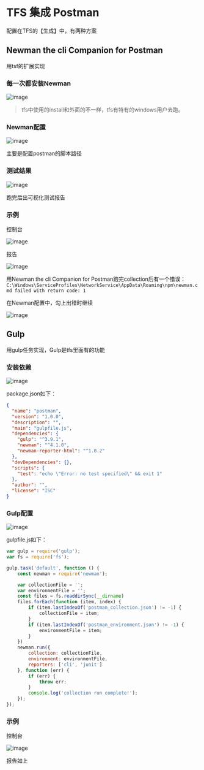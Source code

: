 # TFS 集成 Postman

配置在TFS的【生成】中，有两种方案

## Newman the cli Companion for Postman

用tsf的扩展实现

### 每一次都安装Newman

![image](http://qiniu.llweb.top/Snipaste_20181219113619201812191136263588.png)

> tfs中使用的install和外面的不一样，tfs有特有的windows用户去跑。

### Newman配置

![image](http://qiniu.llweb.top/Snipaste_20181219113932201812191139490737.png)

主要是配置postman的脚本路径

### 测试结果

![image](http://qiniu.llweb.top/Snipaste_20181219114135201812191141432211.png)

跑完后出可视化测试报告

### 示例

控制台

![image](http://qiniu.llweb.top/Snipaste_20181219115404201812191154134402.png)

报告

![image](http://qiniu.llweb.top/Snipaste_20181219115839201812191158454877.png)

用Newman the cli Companion for Postman跑完collection后有一个错误：`C:\Windows\ServiceProfiles\NetworkService\AppData\Roaming\npm\newman.cmd failed with return code: 1`

在Newman配置中，勾上出错时继续

![image](http://qiniu.llweb.top/Snipaste_20181219122249201812191223208829.png)

## Gulp

用gulp任务实现，Gulp是tfs里面有的功能

### 安装依赖

![image](http://qiniu.llweb.top/Snipaste_20181219115008201812191150189293.png)

package.json如下：

```json
{
  "name": "postman",
  "version": "1.0.0",
  "description": "",
  "main": "gulpfile.js",
  "dependencies": {
    "gulp": "^3.9.1",
    "newman": "^4.1.0",
    "newman-reporter-html": "^1.0.2"
  },
  "devDependencies": {},
  "scripts": {
    "test": "echo \"Error: no test specified\" && exit 1"
  },
  "author": "",
  "license": "ISC"
}
```

### Gulp配置

![image](http://qiniu.llweb.top/Snipaste_20181219122512201812191225181735.png)

gulpfile.js如下：

```js
var gulp = require('gulp');
var fs = require('fs');

gulp.task('default', function () {
    const newman = require('newman');

    var collectionFile = '';
    var environmentFile = '';
    const files = fs.readdirSync(__dirname)
    files.forEach(function (item, index) {
        if (item.lastIndexOf('postman_collection.json') != -1) {
            collectionFile = item;
        }
        if (item.lastIndexOf('postman_environment.json') != -1) {
            environmentFile = item;
        }
    })
    newman.run({
        collection: collectionFile,
        environment: environmentFile,
        reporters: ['cli', 'junit']
    }, function (err) {
        if (err) {
            throw err;
        }
        console.log('collection run complete!');
    });
});
```

### 示例

控制台

![image](http://qiniu.llweb.top/Snipaste_20181219123236201812191232409849.png)

报告如上